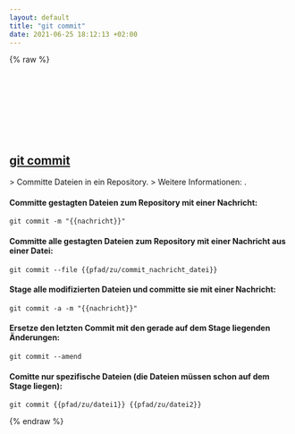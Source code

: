 ```yaml
---
layout: default
title: "git commit"
date: 2021-06-25 18:12:13 +02:00
---
```

{% raw %}
<h2 id="git-commit">
  <a href="/de/common/git-commit.html">git commit</a> <a href="#git-commit"><svg class="icon">
    <use href="/assets/images/unicode_sprite.svg#link" />
  </svg></a>
</h2>
> Committe Dateien in ein Repository.
> Weitere Informationen: <https://git-scm.com/docs/git-commit>.

#### Committe gestagten Dateien zum Repository mit einer Nachricht:
```shell
git commit -m "{{nachricht}}"
```
#### Committe alle gestagten Dateien zum Repository mit einer Nachricht aus einer Datei:
```shell
git commit --file {{pfad/zu/commit_nachricht_datei}}
```
#### Stage alle modifizierten Dateien und committe sie mit einer Nachricht:
```shell
git commit -a -m "{{nachricht}}"
```
#### Ersetze den letzten Commit mit den gerade auf dem Stage liegenden Änderungen:
```shell
git commit --amend
```
#### Comitte nur spezifische Dateien (die Dateien müssen schon auf dem Stage liegen):
```shell
git commit {{pfad/zu/datei1}} {{pfad/zu/datei2}}
```
{% endraw %}